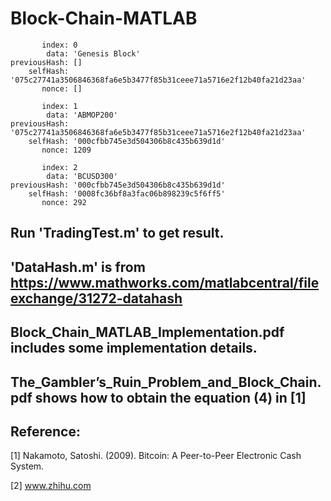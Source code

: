 # Block-Chain-MATLAB


           index: 0
            data: 'Genesis Block'
    previousHash: []
        selfHash: '075c27741a3506846368fa6e5b3477f85b31ceee71a5716e2f12b40fa21d23aa'
           nonce: []

           index: 1
            data: 'ABMOP200'
    previousHash: '075c27741a3506846368fa6e5b3477f85b31ceee71a5716e2f12b40fa21d23aa'
        selfHash: '000cfbb745e3d504306b8c435b639d1d'
           nonce: 1209

           index: 2
            data: 'BCUSD300'
    previousHash: '000cfbb745e3d504306b8c435b639d1d'
        selfHash: '0008fc36bf8a3fac06b898239c5f6ff5'
           nonce: 292




## Run 'TradingTest.m' to get result. 

## 'DataHash.m' is from https://www.mathworks.com/matlabcentral/fileexchange/31272-datahash

## Block_Chain_MATLAB_Implementation.pdf includes some implementation details.

## The_Gambler’s_Ruin_Problem_and_Block_Chain.pdf shows how to obtain the equation (4) in [1]

## Reference: 

[1] Nakamoto, Satoshi. (2009). Bitcoin: A Peer-to-Peer Electronic Cash System.  

[2] www.zhihu.com
